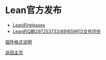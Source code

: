 # Lean官方发布            
       
* [Lean的releases](https://github.com/coolsnowwolf/lede/releases)
* [Lean的Q群297253733/891659613文件同步](https://ughv-my.sharepoint.com/:f:/g/personal/bingmeme_ughv_onmicrosoft_com/EnA9gYcDRrhBnWunMYI5oHEBQYmWDI2jejG-uYmvzi56jQ?e=xd0iUt)  

[固件格式说明](https://bingmeme.github.io/OpenWrt_CN/tips/CHOOSE.html)     

[返回主页](../README.md)         
